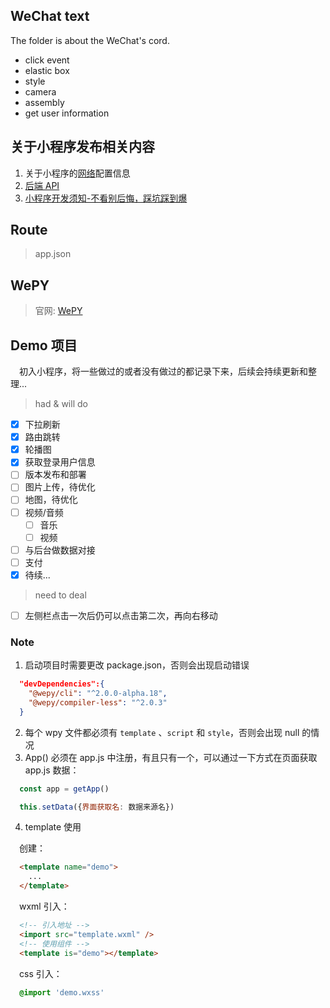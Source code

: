 ## WeChat text
The folder is about the WeChat's cord.
- click event
- elastic box
- style
- camera
- assembly
- get user information

## 关于小程序发布相关内容

1. 关于小程序的[网络](https://developers.weixin.qq.com/miniprogram/dev/framework/ability/network.html)配置信息
2. [后端 API](https://developers.weixin.qq.com/miniprogram/dev/framework/server-ability/backend-api.html)
3. [小程序开发须知-不看别后悔，踩坑踩到爆](https://www.jianshu.com/p/3f9c98d8e793)

## Route

> app.json

## WePY

> 官网: [WePY](https://wepyjs.github.io/wepy-docs/)

## Demo 项目

&emsp;初入小程序，将一些做过的或者没有做过的都记录下来，后续会持续更新和整理...

> had & will do

- [x] 下拉刷新
- [x] 路由跳转
- [x] 轮播图
- [x] 获取登录用户信息
- [ ] 版本发布和部署
- [ ] 图片上传，待优化
- [ ] 地图，待优化
- [ ] 视频/音频
  - [ ] 音乐
  - [ ] 视频
- [ ] 与后台做数据对接
- [ ] 支付
- [x] 待续...

> need to deal

- [ ] 左侧栏点击一次后仍可以点击第二次，再向右移动

### Note

1. 启动项目时需要更改 package.json，否则会出现启动错误
``` json
  "devDependencies":{
    "@wepy/cli": "^2.0.0-alpha.18",
    "@wepy/compiler-less": "^2.0.3"
  }
```
2. 每个 wpy 文件都必须有 `template` 、`script` 和 `style`，否则会出现 null 的情况
3. App() 必须在 app.js 中注册，有且只有一个，可以通过一下方式在页面获取 app.js 数据：
``` javascript
  const app = getApp()

  this.setData({界面获取名: 数据来源名})
```
4. template 使用

&emsp;创建：
``` html
  <template name="demo">
    ...
  </template>
```
&emsp;wxml 引入：
``` html
  <!-- 引入地址 -->
  <import src="template.wxml" />
  <!-- 使用组件 -->
  <template is="demo"></template>
```
&emsp;css 引入：
``` css
  @import 'demo.wxss'
```